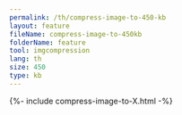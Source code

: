 ```yaml
---
permalink: /th/compress-image-to-450-kb
layout: feature
fileName: compress-image-to-450kb
folderName: feature
tool: imgcompression
lang: th
size: 450
type: kb
---
```


{%- include compress-image-to-X.html -%}
